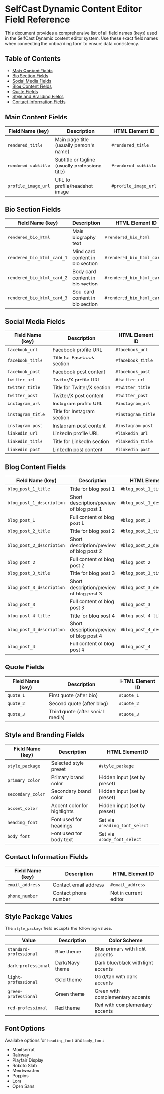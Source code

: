# SelfCast Dynamic Content Editor Field Reference

This document provides a comprehensive list of all field names (keys) used in the SelfCast Dynamic content editor system. Use these exact field names when connecting the onboarding form to ensure data consistency.

## Table of Contents
- [Main Content Fields](#main-content-fields)
- [Bio Section Fields](#bio-section-fields)
- [Social Media Fields](#social-media-fields)
- [Blog Content Fields](#blog-content-fields)
- [Quote Fields](#quote-fields)
- [Style and Branding Fields](#style-and-branding-fields)
- [Contact Information Fields](#contact-information-fields)

## Main Content Fields

| Field Name (key) | Description | HTML Element ID |
|------------------|-------------|-----------------|
| `rendered_title` | Main page title (usually person's name) | `#rendered_title` |
| `rendered_subtitle` | Subtitle or tagline (usually professional title) | `#rendered_subtitle` |
| `profile_image_url` | URL to profile/headshot image | `#profile_image_url` |

## Bio Section Fields

| Field Name (key) | Description | HTML Element ID |
|------------------|-------------|-----------------|
| `rendered_bio_html` | Main biography text | `#rendered_bio_html` |
| `rendered_bio_html_card_1` | Mind card content in bio section | `#rendered_bio_html_card_1` |
| `rendered_bio_html_card_2` | Body card content in bio section | `#rendered_bio_html_card_2` |
| `rendered_bio_html_card_3` | Soul card content in bio section | `#rendered_bio_html_card_3` |

## Social Media Fields

| Field Name (key) | Description | HTML Element ID |
|------------------|-------------|-----------------|
| `facebook_url` | Facebook profile URL | `#facebook_url` |
| `facebook_title` | Title for Facebook section | `#facebook_title` |
| `facebook_post` | Facebook post content | `#facebook_post` |
| `twitter_url` | Twitter/X profile URL | `#twitter_url` |
| `twitter_title` | Title for Twitter/X section | `#twitter_title` |
| `twitter_post` | Twitter/X post content | `#twitter_post` |
| `instagram_url` | Instagram profile URL | `#instagram_url` |
| `instagram_title` | Title for Instagram section | `#instagram_title` |
| `instagram_post` | Instagram post content | `#instagram_post` |
| `linkedin_url` | LinkedIn profile URL | `#linkedin_url` |
| `linkedin_title` | Title for LinkedIn section | `#linkedin_title` |
| `linkedin_post` | LinkedIn post content | `#linkedin_post` |

## Blog Content Fields

| Field Name (key) | Description | HTML Element ID |
|------------------|-------------|-----------------|
| `blog_post_1_title` | Title for blog post 1 | `#blog_post_1_title` |
| `blog_post_1_description` | Short description/preview of blog post 1 | `#blog_post_1_description` |
| `blog_post_1` | Full content of blog post 1 | `#blog_post_1` |
| `blog_post_2_title` | Title for blog post 2 | `#blog_post_2_title` |
| `blog_post_2_description` | Short description/preview of blog post 2 | `#blog_post_2_description` |
| `blog_post_2` | Full content of blog post 2 | `#blog_post_2` |
| `blog_post_3_title` | Title for blog post 3 | `#blog_post_3_title` |
| `blog_post_3_description` | Short description/preview of blog post 3 | `#blog_post_3_description` |
| `blog_post_3` | Full content of blog post 3 | `#blog_post_3` |
| `blog_post_4_title` | Title for blog post 4 | `#blog_post_4_title` |
| `blog_post_4_description` | Short description/preview of blog post 4 | `#blog_post_4_description` |
| `blog_post_4` | Full content of blog post 4 | `#blog_post_4` |

## Quote Fields

| Field Name (key) | Description | HTML Element ID |
|------------------|-------------|-----------------|
| `quote_1` | First quote (after bio) | `#quote_1` |
| `quote_2` | Second quote (after blog) | `#quote_2` |
| `quote_3` | Third quote (after social media) | `#quote_3` |

## Style and Branding Fields

| Field Name (key) | Description | HTML Element ID |
|------------------|-------------|-----------------|
| `style_package` | Selected style preset | `#style_package` |
| `primary_color` | Primary brand color | Hidden input (set by preset) |
| `secondary_color` | Secondary brand color | Hidden input (set by preset) |
| `accent_color` | Accent color for highlights | Hidden input (set by preset) |
| `heading_font` | Font used for headings | Set via `#heading_font_select` |
| `body_font` | Font used for body text | Set via `#body_font_select` |

## Contact Information Fields

| Field Name (key) | Description | HTML Element ID |
|------------------|-------------|-----------------|
| `email_address` | Contact email address | `#email_address` |
| `phone_number` | Contact phone number | Not in current editor |

## Style Package Values

The `style_package` field accepts the following values:

| Value | Description | Color Scheme |
|-------|-------------|--------------|
| `standard-professional` | Blue theme | Blue primary with light accents |
| `dark-professional` | Dark/Navy theme | Dark blue/black with light accents |
| `light-professional` | Gold theme | Gold/tan with dark accents |
| `green-professional` | Green theme | Green with complementary accents |
| `red-professional` | Red theme | Red with complementary accents |

## Font Options

Available options for `heading_font` and `body_font`:

- Montserrat
- Raleway
- Playfair Display
- Roboto Slab
- Merriweather
- Poppins
- Lora
- Open Sans
